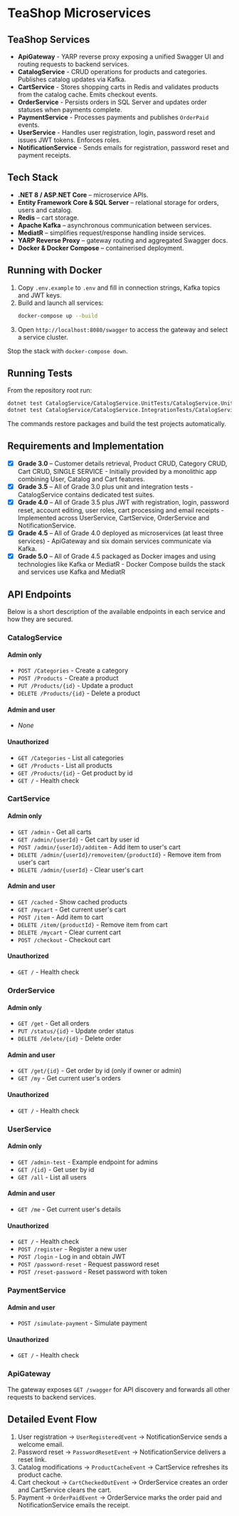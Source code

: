 # TeaShop Microservices

## TeaShop Services
- **ApiGateway** - YARP reverse proxy exposing a unified Swagger UI and routing requests to backend services.
- **CatalogService** - CRUD operations for products and categories. Publishes catalog updates via Kafka.
- **CartService** - Stores shopping carts in Redis and validates products from the catalog cache. Emits checkout events.
- **OrderService** - Persists orders in SQL Server and updates order statuses when payments complete.
- **PaymentService** - Processes payments and publishes `OrderPaid` events.
- **UserService** - Handles user registration, login, password reset and issues JWT tokens. Enforces roles.
- **NotificationService** - Sends emails for registration, password reset and payment receipts.

## Tech Stack
- **.NET 8 / ASP.NET Core** – microservice APIs.
- **Entity Framework Core & SQL Server** – relational storage for orders, users and catalog.
- **Redis** – cart storage.
- **Apache Kafka** – asynchronous communication between services.
- **MediatR** – simplifies request/response handling inside services.
- **YARP Reverse Proxy** – gateway routing and aggregated Swagger docs.
- **Docker & Docker Compose** – containerised deployment.

## Running with Docker
1. Copy `.env.example` to `.env` and fill in connection strings, Kafka topics and JWT keys.
2. Build and launch all services:
   ```bash
   docker-compose up --build
   ```
3. Open `http://localhost:8080/swagger` to access the gateway and select a service cluster.

Stop the stack with `docker-compose down`.

## Running Tests
From the repository root run:
```bash
dotnet test CatalogService/CatalogService.UnitTests/CatalogService.UnitTests.csproj
dotnet test CatalogService/CatalogService.IntegrationTests/CatalogService.IntegrationTests.csproj
```
The commands restore packages and build the test projects automatically.

## Requirements and Implementation
- [x] **Grade 3.0** – Customer details retrieval, Product CRUD, Category CRUD, Cart CRUD, SINGLE SERVICE - Initially provided by a monolithic app combining User, Catalog and Cart features.
- [x] **Grade 3.5** – All of Grade 3.0 plus unit and integration tests - CatalogService contains dedicated test suites.
- [x] **Grade 4.0** – All of Grade 3.5 plus JWT with registration, login, password reset, account editing, user roles, cart processing and email receipts - Implemented across UserService, CartService, OrderService and NotificationService.
- [x] **Grade 4.5** – All of Grade 4.0 deployed as microservices (at least three services) - ApiGateway and six domain services communicate via Kafka.
- [x] **Grade 5.0** – All of Grade 4.5 packaged as Docker images and using technologies like Kafka or MediatR - Docker Compose builds the stack and services use Kafka and MediatR

## API Endpoints
Below is a short description of the available endpoints in each service and how they are secured.

### CatalogService
#### Admin only
- `POST /Categories` - Create a category
- `POST /Products` - Create a product
- `PUT /Products/{id}` - Update a product
- `DELETE /Products/{id}` - Delete a product

#### Admin and user
- _None_

#### Unauthorized
- `GET /Categories` - List all categories
- `GET /Products` - List all products
- `GET /Products/{id}` - Get product by id
- `GET /` - Health check

### CartService
#### Admin only
- `GET /admin` - Get all carts
- `GET /admin/{userId}` - Get cart by user id
- `POST /admin/{userId}/additem` - Add item to user's cart
- `DELETE /admin/{userId}/removeitem/{productId}` - Remove item from user's cart
- `DELETE /admin/{userId}` - Clear user's cart

#### Admin and user
- `GET /cached` - Show cached products
- `GET /mycart` - Get current user's cart
- `POST /item` - Add item to cart
- `DELETE /item/{productId}` - Remove item from cart
- `DELETE /mycart` - Clear current cart
- `POST /checkout` - Checkout cart

#### Unauthorized
- `GET /` - Health check

### OrderService
#### Admin only
- `GET /get` - Get all orders
- `PUT /status/{id}` - Update order status
- `DELETE /delete/{id}` - Delete order

#### Admin and user
- `GET /get/{id}` - Get order by id (only if owner or admin)
- `GET /my` - Get current user's orders

#### Unauthorized
- `GET /` - Health check

### UserService
#### Admin only
- `GET /admin-test` - Example endpoint for admins
- `GET /{id}` - Get user by id
- `GET /all` - List all users

#### Admin and user
- `GET /me` - Get current user's details

#### Unauthorized
- `GET /` - Health check
- `POST /register` - Register a new user
- `POST /login` - Log in and obtain JWT
- `POST /password-reset` - Request password reset
- `POST /reset-password` - Reset password with token

### PaymentService
#### Admin and user
- `POST /simulate-payment` - Simulate payment

#### Unauthorized
- `GET /` - Health check

### ApiGateway
The gateway exposes `GET /swagger` for API discovery and forwards all other requests to backend services.

## Detailed Event Flow
1. User registration → `UserRegisteredEvent` → NotificationService sends a welcome email.
2. Password reset → `PasswordResetEvent` → NotificationService delivers a reset link.
3. Catalog modifications → `ProductCacheEvent` → CartService refreshes its product cache.
4. Cart checkout → `CartCheckedOutEvent` → OrderService creates an order and CartService clears the cart.
5. Payment → `OrderPaidEvent` → OrderService marks the order paid and NotificationService emails the receipt.
